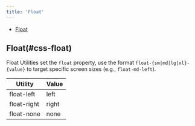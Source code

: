```yaml
---
title: 'Float'
---
```


<div class="nav-toc-absolute">
<div class="nav-toc">

-   [Float](#css-float)

</div>
</div>

## Float(#css-float)

Float Utilities set the `float` property, use the format `float-{sm|md|lg|xl}-{value}` to target specific screen sizes (e.g., `float-md-left`).

<div class="sheet-example">
	<div class="table-responsive">
		<table class="table table-autofit table-nowrap">
			<thead>
				<tr>
					<th>Utility</th>
					<th>Value</th>
				</tr>
			</thead>
			<tbody>
				<tr>
					<td>float-left</td>
					<td>left</td>
				</tr>
				<tr>
					<td>float-right</td>
					<td>right</td>
				</tr>
				<tr>
					<td>float-none</td>
					<td>none</td>
				</tr>
			</tbody>
		</table>
	</div>
</div>
